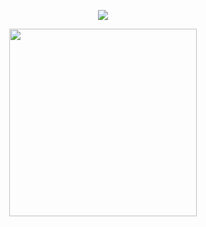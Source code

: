 
<p align="center"> <img src="https://komarev.com/ghpvc/?username=bahag-mackp1&label=Profile%20views&color=0e75b6&style=flat" /> </p>
<p align="center">
  <img src="https://media.giphy.com/media/S8Nw93x7t5JKUJVlzW/giphy.gif" style="height:300px;">
</p>
